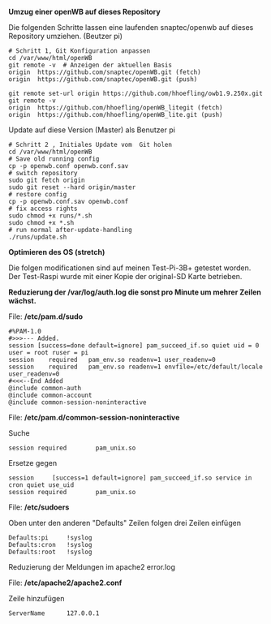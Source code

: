 **Umzug einer openWB auf dieses Repository**



Die folgenden Schritte lassen eine laufenden snaptec/openwb auf dieses Repository umziehen.
(Beutzer pi)
```
# Schritt 1, Git Konfiguration anpassen
cd /var/www/html/openWB
git remote -v  # Anzeigen der aktuellen Basis
origin  https://github.com/snaptec/openWB.git (fetch)
origin  https://github.com/snaptec/openWB.git (push)

git remote set-url origin https://github.com/hhoefling/owb1.9.250x.git
git remote -v
origin  https://github.com/hhoefling/openWB_litegit (fetch)
origin  https://github.com/hhoefling/openWB_lite.git (push)
```
Update auf diese Version (Master) als Benutzer pi
```
# Schritt 2 , Initiales Update vom  Git holen
cd /var/www/html/openWB
# Save old running config
cp -p openwb.conf openwb.conf.sav
# switch repository
sudo git fetch origin
sudo git reset --hard origin/master
# restore config
cp -p openwb.conf.sav openwb.conf
# fix access rights
sudo chmod +x runs/*.sh
sudo chmod +x *.sh
# run normal after-update-handling
./runs/update.sh

```




**Optimieren des OS (stretch)**


Die folgen modificationen sind auf meinen Test-Pi-3B+ getestet worden.
Der Test-Raspi wurde mit einer Kopie der original-SD Karte betrieben.

**Reduzierung der /var/log/auth.log die sonst pro Minute um mehrer Zeilen wächst.**

File: **/etc/pam.d/sudo**

```
#%PAM-1.0
#>>>--- Added.
session [success=done default=ignore] pam_succeed_if.so quiet uid = 0 user = root ruser = pi
session    required   pam_env.so readenv=1 user_readenv=0
session    required   pam_env.so readenv=1 envfile=/etc/default/locale user_readenv=0
#<<<--End Added
@include common-auth
@include common-account
@include common-session-noninteractive
```

File: **/etc/pam.d/common-session-noninteractive**

Suche
```
session required        pam_unix.so
```
Ersetze gegen
```
session     [success=1 default=ignore] pam_succeed_if.so service in cron quiet use_uid
session required        pam_unix.so
```

File: **/etc/sudoers**

Oben unter den anderen "Defaults" Zeilen folgen drei Zeilen einfügen
```
Defaults:pi     !syslog
Defaults:cron   !syslog
Defaults:root   !syslog
```

Reduzierung der Meldungen im apache2 error.log

File: **/etc/apache2/apache2.conf**

Zeile hinzufügen
```
ServerName      127.0.0.1
```



